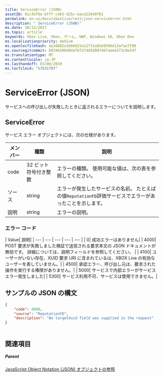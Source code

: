 ```yaml
---
title: ServiceError (JSON)
assetID: 81c43f6e-bfff-c4b5-d25c-eace22649f01
permalink: en-us/docs/xboxlive/rest/json-serviceerror.html
description: " ServiceError (JSON)"
ms.date: 10/12/2017
ms.topic: article
keywords: Xbox Live, Xbox, ゲーム, UWP, Windows 10, Xbox One
ms.localizationpriority: medium
ms.openlocfilehash: da3d682a1b66d25a12f21a93e9596d13afae7f90
ms.sourcegitcommit: b034650b684a767274d5d88746faeea373c8e34f
ms.translationtype: MT
ms.contentlocale: ja-JP
ms.lasthandoff: 03/06/2019
ms.locfileid: "57631707"
---
```

# <a name="serviceerror-json"></a>ServiceError (JSON)
サービスへの呼び出しが失敗したときに返されるエラーについてを説明します。 
<a id="ID4EN"></a>

 
## <a name="serviceerror"></a>ServiceError
 
サービス エラー オブジェクトには、次の仕様があります。
 
| メンバー| 種類| 説明| 
| --- | --- | --- | 
| code| 32 ビット符号付き整数 | エラーの種類。 使用可能な値は、次の表を参照してください。 | 
| ソース| string | エラーが発生したサービスの名前。 たとえばの値<code>ReputationFD</code>評価サービスでエラーがあったことを示します。 | 
| 説明| string| エラーの説明。 | 
 
<a id="ID4EBC"></a>

 
### <a name="error-codes"></a>エラー コード
 
| Value| 説明| 
| --- | --- | --- | --- | --- | 
| 0| 成功エラーはありません| 
| 4000| POST 要求が失敗しました検証で送信される要求本文の JSON ドキュメントが無効です。 詳細については、説明フィールドを参照してください。 | 
| 4100| ユーザーがいない存在、XUID 要求 URI に含まれているは、XBOX Live の有効なユーザーを表していません。| 
| 4500| 承認エラー、呼び出し元は、要求された操作を実行する権限がありません。| 
| 5000| サービスで内部エラーがサービス エラー発生しました| 
| 5300| サービス利用不可、サービスは使用できません。| 
   
<a id="ID4EQE"></a>

 
## <a name="sample-json-syntax"></a>サンプルの JSON の構文
 

```json
{
    "code": 4000,
    "source": "ReputationFD",
    "description": "No targetXuid field was supplied in the request"
}
    
```

  
<a id="ID4EZE"></a>

 
## <a name="see-also"></a>関連項目
 
<a id="ID4E2E"></a>

 
##### <a name="parent"></a>Parent 

[JavaScript Object Notation (JSON) オブジェクトの参照](atoc-xboxlivews-reference-json.md)

   